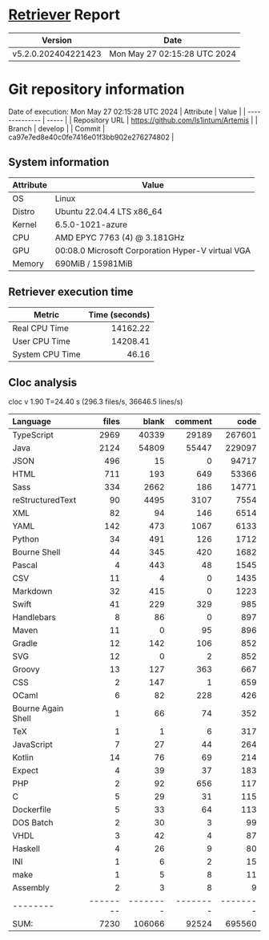 # [Retriever](https://github.com/PalladioSimulator/Palladio-ReverseEngineering-Retriever) Report
| Version | Date |
| ------- | ---- |
| v5.2.0.202404221423 | Mon May 27 02:15:28 UTC 2024 |

# Git repository information
Date of execution: Mon May 27 02:15:28 UTC 2024
|    Attribute   | Value |
| -------------- | ----- |
| Repository URL | https://github.com/ls1intum/Artemis |
| Branch         | develop |
| Commit         | ca97e7ed8e40c0fe7416e01f3bb902e276274802 |


## System information
| Attribute | Value |
| --------- | ----- |
| OS | Linux  |
| Distro | Ubuntu 22.04.4 LTS x86_64  |
| Kernel | 6.5.0-1021-azure  |
| CPU | AMD EPYC 7763 (4) @ 3.181GHz  |
| GPU | 00:08.0 Microsoft Corporation Hyper-V virtual VGA  |
| Memory | 690MiB / 15981MiB  |

## Retriever execution time
| Metric | Time (seconds) |
| --- | ---: |
| Real CPU Time | 14162.22 |
| User CPU Time | 14208.41 |
| System CPU Time | 46.16 |
<!--
Explainations:
- __Real CPU Time__: actual time the command has run (can be less than total time spent in user and system mode for multi-threaded processes)
- __User CPU Time__: time the command has spent running in user mode
- __System CPU Time__: time the command has spent running in system or kernel mode
-->

## Cloc analysis
cloc v 1.90  T=24.40 s (296.3 files/s, 36646.5 lines/s)

Language|files|blank|comment|code
:-------|-------:|-------:|-------:|-------:
TypeScript|2969|40339|29189|267601
Java|2124|54809|55447|229097
JSON|496|15|0|94717
HTML|711|193|649|53366
Sass|334|2662|186|14771
reStructuredText|90|4495|3107|7554
XML|82|94|146|6514
YAML|142|473|1067|6133
Python|34|491|126|1712
Bourne Shell|44|345|420|1682
Pascal|4|443|48|1545
CSV|11|4|0|1435
Markdown|32|415|0|1223
Swift|41|229|329|985
Handlebars|8|86|0|897
Maven|11|0|95|896
Gradle|12|142|106|852
SVG|12|0|2|852
Groovy|13|127|363|667
CSS|2|147|1|659
OCaml|6|82|228|426
Bourne Again Shell|1|66|74|352
TeX|1|1|6|317
JavaScript|7|27|44|264
Kotlin|14|76|69|214
Expect|4|39|37|183
PHP|2|92|656|117
C|5|29|31|115
Dockerfile|5|33|64|113
DOS Batch|2|30|3|99
VHDL|3|42|4|87
Haskell|4|26|9|80
INI|1|6|2|15
make|1|5|8|11
Assembly|2|3|8|9
--------|--------|--------|--------|--------
SUM:|7230|106066|92524|695560
